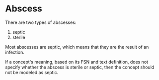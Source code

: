 # Abscess

There are two types of abscesses: 

  1. septic
  2. sterile

Most abscesses are septic, which means that they are the result of an infection.

If a concept's meaning, based on its FSN and text definition, does not specify whether the abscess is sterile or septic, then the concept should not be modeled as septic. 

  

